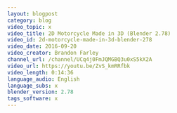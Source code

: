 ```yaml
---
layout: blogpost
category: blog
video_topic: x
video_title: 2D Motorcycle Made in 3D (Blender 2.78)
video_id: 2d-motorcycle-made-in-3d-blender-278
video_date: 2016-09-20
video_creator: Brandon Farley
channel_url: /channel/UCq4j0FmJQMGBQ3u0xS5kX2A
video_url: https://youtu.be/ZvS_kmRRfbk
video_length: 0:14:36
language_audio: English
language_subs: x
blender_version: 2.78
tags_software: x
---
```

